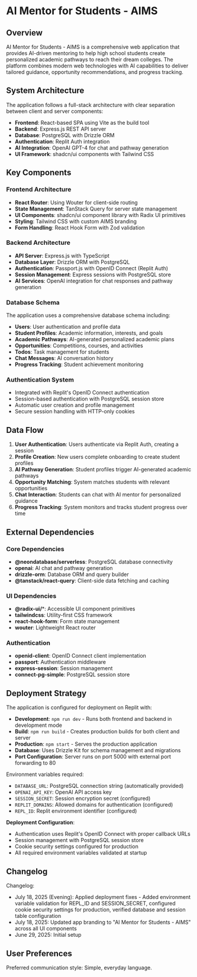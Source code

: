 # AI Mentor for Students - AIMS

## Overview

AI Mentor for Students - AIMS is a comprehensive web application that provides AI-driven mentoring to help high school students create personalized academic pathways to reach their dream colleges. The platform combines modern web technologies with AI capabilities to deliver tailored guidance, opportunity recommendations, and progress tracking.

## System Architecture

The application follows a full-stack architecture with clear separation between client and server components:

- **Frontend**: React-based SPA using Vite as the build tool
- **Backend**: Express.js REST API server
- **Database**: PostgreSQL with Drizzle ORM
- **Authentication**: Replit Auth integration
- **AI Integration**: OpenAI GPT-4 for chat and pathway generation
- **UI Framework**: shadcn/ui components with Tailwind CSS

## Key Components

### Frontend Architecture
- **React Router**: Using Wouter for client-side routing
- **State Management**: TanStack Query for server state management
- **UI Components**: shadcn/ui component library with Radix UI primitives
- **Styling**: Tailwind CSS with custom AIMS branding
- **Form Handling**: React Hook Form with Zod validation

### Backend Architecture
- **API Server**: Express.js with TypeScript
- **Database Layer**: Drizzle ORM with PostgreSQL
- **Authentication**: Passport.js with OpenID Connect (Replit Auth)
- **Session Management**: Express sessions with PostgreSQL store
- **AI Services**: OpenAI integration for chat responses and pathway generation

### Database Schema
The application uses a comprehensive database schema including:
- **Users**: User authentication and profile data
- **Student Profiles**: Academic information, interests, and goals
- **Academic Pathways**: AI-generated personalized academic plans
- **Opportunities**: Competitions, courses, and activities
- **Todos**: Task management for students
- **Chat Messages**: AI conversation history
- **Progress Tracking**: Student achievement monitoring

### Authentication System
- Integrated with Replit's OpenID Connect authentication
- Session-based authentication with PostgreSQL session store
- Automatic user creation and profile management
- Secure session handling with HTTP-only cookies

## Data Flow

1. **User Authentication**: Users authenticate via Replit Auth, creating a session
2. **Profile Creation**: New users complete onboarding to create student profiles
3. **AI Pathway Generation**: Student profiles trigger AI-generated academic pathways
4. **Opportunity Matching**: System matches students with relevant opportunities
5. **Chat Interaction**: Students can chat with AI mentor for personalized guidance
6. **Progress Tracking**: System monitors and tracks student progress over time

## External Dependencies

### Core Dependencies
- **@neondatabase/serverless**: PostgreSQL database connectivity
- **openai**: AI chat and pathway generation
- **drizzle-orm**: Database ORM and query builder
- **@tanstack/react-query**: Client-side data fetching and caching

### UI Dependencies
- **@radix-ui/***: Accessible UI component primitives
- **tailwindcss**: Utility-first CSS framework
- **react-hook-form**: Form state management
- **wouter**: Lightweight React router

### Authentication
- **openid-client**: OpenID Connect client implementation
- **passport**: Authentication middleware
- **express-session**: Session management
- **connect-pg-simple**: PostgreSQL session store

## Deployment Strategy

The application is configured for deployment on Replit with:

- **Development**: `npm run dev` - Runs both frontend and backend in development mode
- **Build**: `npm run build` - Creates production builds for both client and server
- **Production**: `npm start` - Serves the production application
- **Database**: Uses Drizzle Kit for schema management and migrations
- **Port Configuration**: Server runs on port 5000 with external port forwarding to 80

Environment variables required:
- `DATABASE_URL`: PostgreSQL connection string (automatically provided)
- `OPENAI_API_KEY`: OpenAI API access key
- `SESSION_SECRET`: Session encryption secret (configured)
- `REPLIT_DOMAINS`: Allowed domains for authentication (configured)
- `REPL_ID`: Replit environment identifier (configured)

**Deployment Configuration**:
- Authentication uses Replit's OpenID Connect with proper callback URLs
- Session management with PostgreSQL session store
- Cookie security settings configured for production
- All required environment variables validated at startup

## Changelog

Changelog:
- July 18, 2025 (Evening): Applied deployment fixes - Added environment variable validation for REPL_ID and SESSION_SECRET, configured cookie security settings for production, verified database and session table configuration
- July 18, 2025: Updated app branding to "AI Mentor for Students - AIMS" across all UI components
- June 29, 2025: Initial setup

## User Preferences

Preferred communication style: Simple, everyday language.
